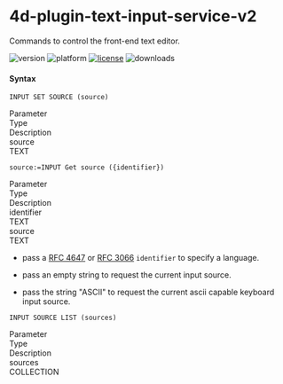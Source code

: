 # 4d-plugin-text-input-service-v2
Commands to control the front-end text editor.

![version](https://img.shields.io/badge/version-19%2B-5682DF)
![platform](https://img.shields.io/static/v1?label=platform&message=mac-intel%20|%20mac-arm%20&color=blue)
[![license](https://img.shields.io/github/license/miyako/4d-plugin-text-input-service-v2)](LICENSE)
![downloads](https://img.shields.io/github/downloads/miyako/4d-plugin-text-input-service-v2/total)

#### Syntax

```
INPUT SET SOURCE (source)
```

<div class="grid">
<div class="syntax-th cell cell--2">Parameter</div>
<div class="syntax-th cell cell--2">Type</div>
<div class="syntax-th cell cell--8">Description</div>
<div class="syntax-td cell cell--2">source</div>
<div class="syntax-td cell cell--2">TEXT</div>
<div class="syntax-td cell cell--8"></div>   
</div>

```
source:=INPUT Get source ({identifier})
```

<div class="grid">
<div class="syntax-th cell cell--2">Parameter</div>
<div class="syntax-th cell cell--2">Type</div>
<div class="syntax-th cell cell--8">Description</div>
<div class="syntax-td cell cell--2">identifier</div>
<div class="syntax-td cell cell--2">TEXT</div>
<div class="syntax-td cell cell--8"></div>   
<div class="syntax-td cell cell--2">source</div>
<div class="syntax-td cell cell--2">TEXT</div>
<div class="syntax-td cell cell--8"></div>   
</div>

* pass a [RFC 4647](https://www.ietf.org/rfc/rfc4647.txt) or [RFC 3066](https://www.ietf.org/rfc/rfc3066.txt) `identifier` to specify a language.

* pass an empty string to request the current input source.

* pass the string "ASCII" to request the current ascii capable keyboard input source.

```
INPUT SOURCE LIST (sources)
```

<div class="grid">
<div class="syntax-th cell cell--2">Parameter</div>
<div class="syntax-th cell cell--2">Type</div>
<div class="syntax-th cell cell--8">Description</div>
<div class="syntax-td cell cell--2">sources</div>
<div class="syntax-td cell cell--2">COLLECTION</div>
<div class="syntax-td cell cell--8"></div>   
</div>
